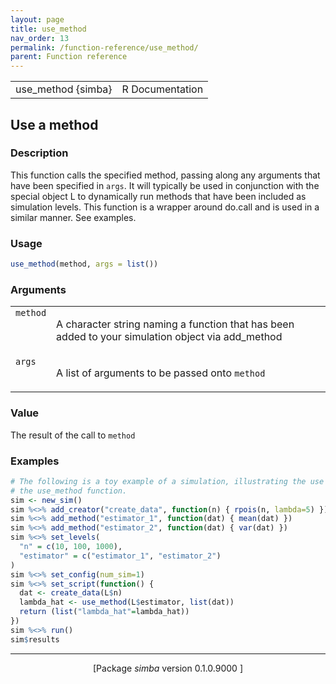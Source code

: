 ```yaml
---
layout: page
title: use_method 
nav_order: 13 
permalink: /function-reference/use_method/
parent: Function reference
---
```



<table width="100%" summary="page for use_method {simba}"><tr><td>use_method {simba}</td><td style="text-align: right;">R Documentation</td></tr></table>

<h2>Use a method</h2>

<h3>Description</h3>

<p>This function calls the specified method, passing along any
arguments that have been specified in <span style='font-family:&quot;SFMono-Regular&quot;,Menlo,Consolas,Monospace; font-size:0.85em'>args</span>. It will typically be
used in conjunction with the special object L to dynamically run methods
that have been included as simulation levels. This function is a wrapper
around do.call and is used in a similar manner. See examples.
</p>


<h3>Usage</h3>

```R
use_method(method, args = list())
```


<h3>Arguments</h3>

<table summary="R argblock">
<tr valign="top"><td><span style='font-family:&quot;SFMono-Regular&quot;,Menlo,Consolas,Monospace; font-size:0.85em'>method</span></td>
<td>
<p>A character string naming a function that has been added to
your simulation object via add_method</p>
</td></tr>
<tr valign="top"><td><span style='font-family:&quot;SFMono-Regular&quot;,Menlo,Consolas,Monospace; font-size:0.85em'>args</span></td>
<td>
<p>A list of arguments to be passed onto <span style='font-family:&quot;SFMono-Regular&quot;,Menlo,Consolas,Monospace; font-size:0.85em'>method</span></p>
</td></tr>
</table>


<h3>Value</h3>

<p>The result of the call to <span style='font-family:&quot;SFMono-Regular&quot;,Menlo,Consolas,Monospace; font-size:0.85em'>method</span>
</p>


<h3>Examples</h3>

```R
# The following is a toy example of a simulation, illustrating the use of
# the use_method function.
sim <- new_sim()
sim %<>% add_creator("create_data", function(n) { rpois(n, lambda=5) })
sim %<>% add_method("estimator_1", function(dat) { mean(dat) })
sim %<>% add_method("estimator_2", function(dat) { var(dat) })
sim %<>% set_levels(
  "n" = c(10, 100, 1000),
  "estimator" = c("estimator_1", "estimator_2")
)
sim %<>% set_config(num_sim=1)
sim %<>% set_script(function() {
  dat <- create_data(L$n)
  lambda_hat <- use_method(L$estimator, list(dat))
  return (list("lambda_hat"=lambda_hat))
})
sim %<>% run()
sim$results
```

<hr /><div style="text-align: center;">[Package <em>simba</em> version 0.1.0.9000 ]</div>
